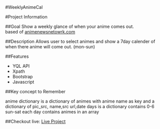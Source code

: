 #WeeklyAnimeCal

#Project Information 

##Goal
Show a weekly glance of when your anime comes out.  
based of <a href="http://www.animenewsnetwork.com/encyclopedia/anime/upcoming/tv" target="_blank">animenewsnetowrk.com</a>
  

##Description
Allows user to select animes and show a 7day calender of when there anime will come out. (mon-sun)

##Features
* YQL API
* Xpath
* Bootstrap 
* Javascript
 
##Key concept to Remember

anime dictionary is a  dictionary of animes with anime name as key 
and a dictionary of pic_src, name,src url,date
days is a dictionary contains 0-6 sun-sat
each day contains animes in an array



##Checkout live:
<a href="http://bote795.github.io/WeeklyAnimeCal" target="_blank">
Live Project</a>
